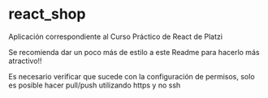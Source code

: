 # react_shop

Aplicación correspondiente al Curso Práctico de React de Platzi

Se recomienda dar un poco más de estilo a este Readme para hacerlo más atractivo!!

Es necesario verificar que sucede con la configuración de permisos, solo es posible hacer pull/push utilizando https y no ssh
